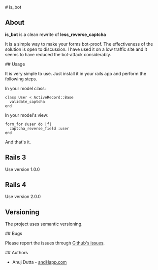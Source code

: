 # is_bot

## About

**is_bot** is a clean rewrite of **less_reverse_captcha**

It is a simple way to make your forms bot-proof. The effectiveness of the solution is open to discussion. I have used it on a low traffic site and it seems to have reduced the bot-attack considerably.


## Usage

It is very simple to use. Just install it in your rails app and perform the following steps. 

In your model class:
    
    class User < ActiveRecord::Base
      validate_captcha
    end
    
In your model's view:
    
    form_for @user do |f|
      captcha_reverse_field :user
    end
    
And that's it.

## Rails 3

Use version 1.0.0

## Rails 4

Use version 2.0.0

## Versioning

The project uses semantic versioning.

## Bugs

Please report the issues through [Github's issues](https://github.com/andhapp/is_bot/issues).


## Authors

* Anuj Dutta - [andHapp.com](http://www.andhapp.com/blog)

